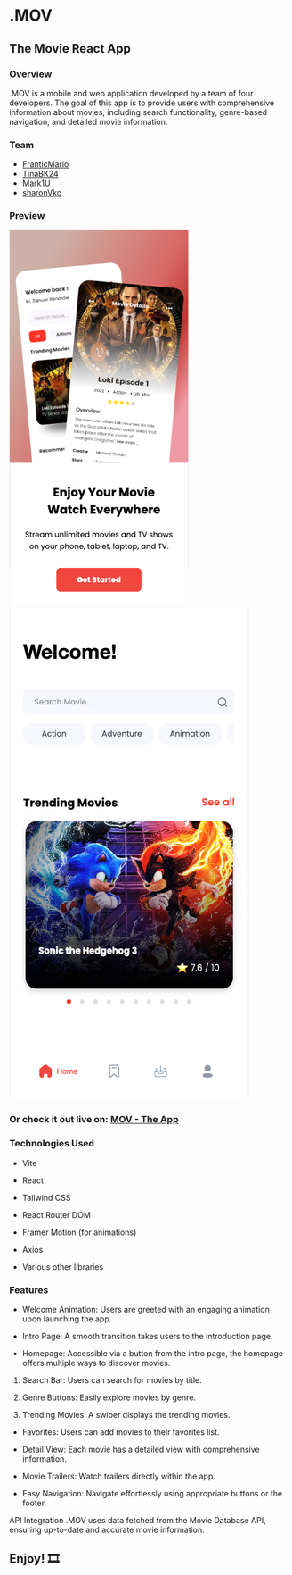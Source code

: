# .MOV

## The Movie React App

### Overview

.MOV is a mobile and web application developed by a team of four developers. The goal of this app is to provide users with comprehensive information about movies, including search functionality, genre-based navigation, and detailed movie information.

### Team

- [FranticMario](https://github.com/FranticMario)
- [TinaBK24](https://github.com/TinaBK24)
- [Mark1U](https://github.com/Mark1U)
- [sharonVko](https://github.com/sharonVko)

### Preview

![screenshot](./public/IMGs/intropage-preview.png)
![screenshot](./public/IMGs/homepage-preview.png)

### Or check it out live on: [MOV - The App](https://movie-react-database.netlify.app/intro)

### Technologies Used

- Vite

- React

- Tailwind CSS

- React Router DOM

- Framer Motion (for animations)

- Axios

- Various other libraries

### Features

- Welcome Animation: Users are greeted with an engaging animation upon launching the app.

- Intro Page: A smooth transition takes users to the introduction page.

- Homepage: Accessible via a button from the intro page, the homepage offers multiple ways to discover movies.

1.  Search Bar: Users can search for movies by title.

2.  Genre Buttons: Easily explore movies by genre.

3.  Trending Movies: A swiper displays the trending movies.

- Favorites: Users can add movies to their favorites list.

- Detail View: Each movie has a detailed view with comprehensive information.

- Movie Trailers: Watch trailers directly within the app.

- Easy Navigation: Navigate effortlessly using appropriate buttons or the footer.

API Integration
.MOV uses data fetched from the Movie Database API, ensuring up-to-date and accurate movie information.

## Enjoy! 🎞️
